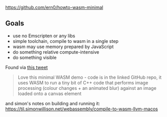 https://github.com/ern0/howto-wasm-minimal

## Goals

-   use no Emscripten or any libs
-   simple toolchain, compile to wasm in a single step
-   wasm may use memory prepared by JavaScript
-   do something relative compute-intensive
-   do something visible

Found via [this tweet](https://twitter.com/simonw/status/1508505057976758275)

> Love this minimal WASM demo - code is in the linked GitHub repo, it uses WASM to run a tiny bit of C++ code that performs image processing (colour changes + an animated blur) against an image loaded onto a canvas element

and simon's notes on building and running it: https://til.simonwillison.net/webassembly/compile-to-wasm-llvm-macos
